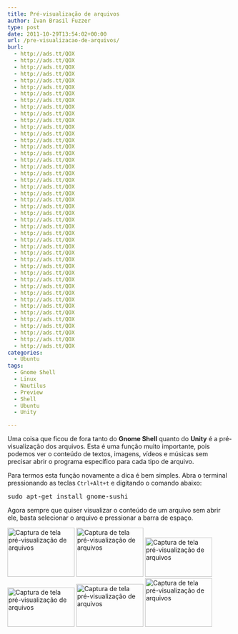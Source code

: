 ```yaml
---
title: Pré-visualização de arquivos
author: Ivan Brasil Fuzzer
type: post
date: 2011-10-29T13:54:02+00:00
url: /pre-visualizacao-de-arquivos/
burl:
  - http://ads.tt/QOX
  - http://ads.tt/QOX
  - http://ads.tt/QOX
  - http://ads.tt/QOX
  - http://ads.tt/QOX
  - http://ads.tt/QOX
  - http://ads.tt/QOX
  - http://ads.tt/QOX
  - http://ads.tt/QOX
  - http://ads.tt/QOX
  - http://ads.tt/QOX
  - http://ads.tt/QOX
  - http://ads.tt/QOX
  - http://ads.tt/QOX
  - http://ads.tt/QOX
  - http://ads.tt/QOX
  - http://ads.tt/QOX
  - http://ads.tt/QOX
  - http://ads.tt/QOX
  - http://ads.tt/QOX
  - http://ads.tt/QOX
  - http://ads.tt/QOX
  - http://ads.tt/QOX
  - http://ads.tt/QOX
  - http://ads.tt/QOX
  - http://ads.tt/QOX
  - http://ads.tt/QOX
  - http://ads.tt/QOX
  - http://ads.tt/QOX
  - http://ads.tt/QOX
  - http://ads.tt/QOX
  - http://ads.tt/QOX
  - http://ads.tt/QOX
  - http://ads.tt/QOX
  - http://ads.tt/QOX
  - http://ads.tt/QOX
  - http://ads.tt/QOX
  - http://ads.tt/QOX
  - http://ads.tt/QOX
  - http://ads.tt/QOX
  - http://ads.tt/QOX
  - http://ads.tt/QOX
  - http://ads.tt/QOX
  - http://ads.tt/QOX
  - http://ads.tt/QOX
categories:
  - Ubuntu
tags:
  - Gnome Shell
  - Linux
  - Nautilus
  - Preview
  - Shell
  - Ubuntu
  - Unity

---
```

Uma coisa que ficou de fora tanto do **Gnome Shell** quanto do **Unity** é a pré-visualização dos arquivos. Esta é uma função muito importante, pois podemos ver o conteúdo de textos, imagens, vídeos e músicas sem precisar abrir o programa específico para cada tipo de arquivo.

Para termos esta função novamente a dica é bem simples. Abra o terminal pressionando as teclas `Ctrl+Alt+t` e digitando o comando abaixo:

<pre class="brush:shell">sudo apt-get install gnome-sushi</pre>

Agora sempre que quiser visualizar o conteúdo de um arquivo sem abrir ele, basta selecionar o arquivo e pressionar a barra de espaço.

<a href="http://www.ubuntero.com.br/wp-content/uploads/2011/10/Captura-de-tela-em-2011-10-29-114307.png" rel="lightbox-album"><img class="alignnone size-thumbnail wp-image-2878" title="Captura de tela pré-visualização de arquivos" alt="Captura de tela pré-visualização de arquivos" src="http://www.ubuntero.com.br/wp-content/uploads/2011/10/Captura-de-tela-em-2011-10-29-114307-150x110.png" width="150" height="110" /></a> <a href="http://www.ubuntero.com.br/wp-content/uploads/2011/10/Captura-de-tela-em-2011-10-29-114315.png" rel="lightbox-album"><img class="alignnone size-thumbnail wp-image-2879"  title="Captura de tela pré-visualização de arquivos" alt="Captura de tela pré-visualização de arquivos" src="http://www.ubuntero.com.br/wp-content/uploads/2011/10/Captura-de-tela-em-2011-10-29-114315-150x110.png" width="150" height="110" /></a> <a href="http://www.ubuntero.com.br/wp-content/uploads/2011/10/Captura-de-tela-em-2011-10-29-114338.png" rel="lightbox-album"><img class="alignnone size-thumbnail wp-image-2881"  title="Captura de tela pré-visualização de arquivos" alt="Captura de tela pré-visualização de arquivos" src="http://www.ubuntero.com.br/wp-content/uploads/2011/10/Captura-de-tela-em-2011-10-29-114338-150x88.png" width="150" height="88" /></a> <a href="http://www.ubuntero.com.br/wp-content/uploads/2011/10/Captura-de-tela-em-2011-10-29-114341.png" rel="lightbox-album"><img class="alignnone size-thumbnail wp-image-2880"  title="Captura de tela pré-visualização de arquivos" alt="Captura de tela pré-visualização de arquivos" src="http://www.ubuntero.com.br/wp-content/uploads/2011/10/Captura-de-tela-em-2011-10-29-114341-150x88.png" width="150" height="88" /></a> <a href="http://www.ubuntero.com.br/wp-content/uploads/2011/10/Captura-de-tela-em-2011-10-29-114352.png" rel="lightbox-album"><img class="alignnone size-thumbnail wp-image-2882"  title="Captura de tela pré-visualização de arquivos" alt="Captura de tela pré-visualização de arquivos" src="http://www.ubuntero.com.br/wp-content/uploads/2011/10/Captura-de-tela-em-2011-10-29-114352-150x96.png" width="150" height="96" /></a> <a href="http://www.ubuntero.com.br/wp-content/uploads/2011/10/Captura-de-tela-em-2011-10-29-114407.png" rel="lightbox-album"><img class="alignnone size-thumbnail wp-image-2883"  title="Captura de tela pré-visualização de arquivos" alt="Captura de tela pré-visualização de arquivos" src="http://www.ubuntero.com.br/wp-content/uploads/2011/10/Captura-de-tela-em-2011-10-29-114407-150x109.png" width="150" height="109" /></a>